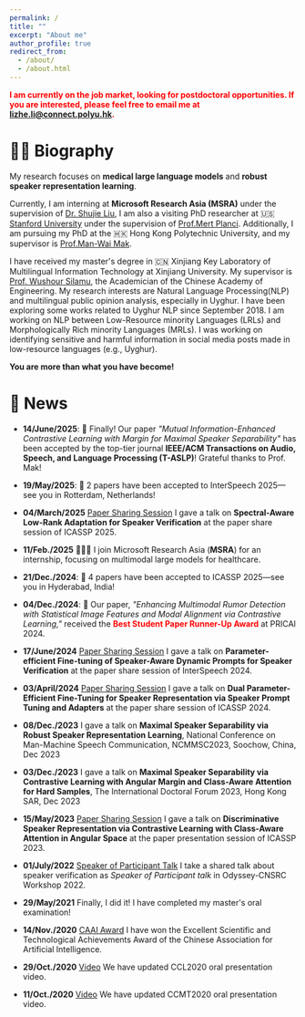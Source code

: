 ```yaml
---
permalink: /
title: ""
excerpt: "About me"
author_profile: true
redirect_from: 
  - /about/
  - /about.html
---
```


<span style="color: red;">**I am currently on the job market, looking for postdoctoral opportunities. If you are interested, please feel free to email me at lizhe.li@connect.polyu.hk.**
</span>

👨‍🎓 Biography
======
My research focuses on **medical large language models** and **robust speaker representation learning**.

Currently, I am interning at **Microsoft Research Asia (MSRA)** under the supervision of [Dr. Shujie Liu](https://www.microsoft.com/en-us/research/people/shujliu/), I am also a visiting PhD researcher at 🇺🇸 [Stanford University](https://profiles.stanford.edu/332001) under the supervision of [Prof.Mert Planci](https://stanford.edu/~pilanci/).  Additionally, I am pursuing my PhD at the 🇭🇰 Hong Kong Polytechnic University, and my supervisor is [Prof.Man-Wai Mak](http://www.eie.polyu.edu.hk/~mwmak/).

I have received my master's degree in 🇨🇳 Xinjiang Key Laboratory of Multilingual Information Technology at Xinjiang University. My supervisor is [Prof. Wushour Silamu](http://it.xju.edu.cn/info/1142/1361.htm), the Academician of the Chinese Academy of Engineering. My research interests are Natural Language Processing(NLP) and multilingual public opinion analysis, especially in Uyghur. I have been exploring some works related to Uyghur NLP since September 2018. I am working on NLP between Low-Resource minority Languages (LRLs) and Morphologically Rich minority Languages (MRLs). I was working on identifying sensitive and harmful information in social media posts made in low-resource languages (e.g., Uyghur).


**You are more than what you have become!**

📰 News
======
- **14/June/2025**: 🎉 Finally! Our paper *"Mutual Information-Enhanced Contrastive Learning with Margin for Maximal Speaker Separability"* has been accepted by the top-tier journal **IEEE/ACM Transactions on Audio, Speech, and Language Processing (T-ASLP)**! Grateful thanks to Prof. Mak!

- **19/May/2025**: 🎉 2 papers have been accepted to InterSpeech 2025—see you in Rotterdam, Netherlands!
  
- **04/March/2025** [Paper Sharing Session](https://mp.weixin.qq.com/s/2ju6s77tFD-fhD43D7cDDA) I gave a talk on **Spectral-Aware Low-Rank Adaptation for Speaker Verification** at the paper share session of ICASSP 2025.

- **11/Feb./2025** 🧑🏻‍💻 I join Microsoft Research Asia (**MSRA**) for an internship, focusing on multimodal large models for healthcare.
  
- **21/Dec./2024**: 🎉 4 papers have been accepted to ICASSP 2025—see you in Hyderabad, India!

- **04/Dec./2024**: 🎉 Our paper, *"Enhancing Multimodal Rumor Detection with Statistical Image Features and Modal Alignment via Contrastive Learning,"* received the <span style="color: red;">**Best Student Paper Runner-Up Award**</span> at PRICAI 2024.

- **17/June/2024** [Paper Sharing Session](https://mp.weixin.qq.com/s/1rumaLXfNoLEVM9HZNT3Eg) I gave a talk on **Parameter-efficient Fine-tuning of Speaker-Aware Dynamic Prompts for Speaker Verification** at the paper share session of InterSpeech 2024.

- **03/April/2024** [Paper Sharing Session](https://www.bilibili.com/video/BV17T42127Wd?t=47.1) I gave a talk on **Dual Parameter-Efficient Fine-Tuning for Speaker Representation via Speaker Prompt Tuning and Adapters** at the paper share session of ICASSP 2024.

- **08/Dec./2023** I gave a talk on **Maximal Speaker Separability via Robust Speaker Representation Learning**, National Conference on Man-Machine Speech Communication, NCMMSC2023, Soochow, China, Dec 2023
 
- **03/Dec./2023** I gave a talk on **Maximal Speaker Separability via Contrastive Learning with Angular Margin and Class-Aware Attention for Hard Samples**, The International Doctoral Forum 2023, Hong Kong SAR, Dec 2023

- **15/May/2023** [Paper Sharing Session](https://www.bilibili.com/video/BV1y8411S7Qg?t=3.8) I gave a talk on **Discriminative Speaker Representation via Contrastive Learning with Class-Aware Attention in Angular Space** at the paper presentation session of ICASSP 2023.

- **01/July/2022** [Speaker of Participant Talk](https://www.bilibili.com/video/BV18S4y1p7xY?p=8&vd_source=72429a47df312126433e0bb950f77049&t=0.9) I take a shared talk about speaker verification as *Speaker of Participant talk* in Odyssey-CNSRC Workshop 2022.

- **29/May/2021** Finally, I did it! I have completed my master's oral examination!

- **14/Nov./2020** [CAAI Award](https://mp.weixin.qq.com/s/HgcGxSYnunYZaDQIU7Tjuw) I have won the Excellent Scientific and Technological Achievements Award of the Chinese Association for Artificial Intelligence.

- **29/Oct./2020** [Video](https://hub.baai.ac.cn/view/3391) We have updated CCL2020 oral presentation video.

- **11/Oct./2020** [Video](https://www.bilibili.com/video/BV1PD4y197ma?p=6) We have updated CCMT2020 oral presentation video.

<p align="center">
  <a href="https://clustrmaps.com/site/1bnha">
    <img src="https://clustrmaps.com/map_v2.png?cl=ffffff&w=300&t=tt&d=OAgNznmdz5Fw3L7FYL-Pj_2xqMjFZiO76BaC6AWvMzs" style="display:none;" alt="Hidden Visit Tracker">
  </a>
</p>
